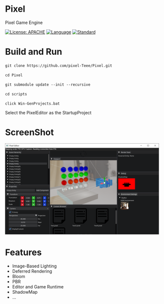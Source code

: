 # Pixel
Pixel Game Engine

[![License: APACHE](https://img.shields.io/hexpm/l/apa)](https://opensource.org/licenses/MIT)
[![Language](https://img.shields.io/badge/language-C++-blue.svg)](https://isocpp.org/)
[![Standard](https://img.shields.io/badge/c%2B%2B-17-blue.svg)](https://en.wikipedia.org/wiki/C%2B%2B17)

# Build and Run
`git clone https://github.com/pixel-Teee/Pixel.git`

`cd Pixel`

`git submodule update --init --recursive`

`cd scripts`

`click Win-GenProjects.bat`

Select the PixelEditor as the StartupProject

# ScreenShot

![ReadMe1](./ReadMe1.png)

# Features

- Image-Based Lighting
- Deferred Rendering
- Bloom
- PBR
- Editor and Game Runtime
- ShadowMap
- ...
